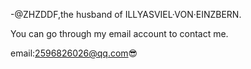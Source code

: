 -@ZHZDDF,the husband of ILLYASVIEL·VON·EINZBERN.

You can go through my email account to contact me.

email:2596826026@qq.com😎
<!---
ZHZDDF/ZHZDDF is a ✨ special ✨ repository because its `README.md` (this file) appears on your GitHub profile.
You can click the Preview link to take a look at your changes.
--->
